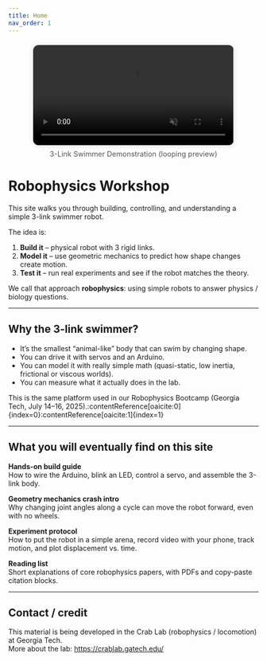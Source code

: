 ```yaml
---
title: Home
nav_order: 1
---
```



<div style="text-align:center; margin-top:20px;">
  <video autoplay muted loop playsinline
         style="width:80%; max-width:600px; border-radius:12px; border:1px solid #ddd; box-shadow:0 2px 10px rgba(0,0,0,0.1);">
    <source src="files/demo1.mp4" type="video/mp4">
    Your browser does not support the video tag.
  </video>
  <div style="font-size:0.9rem; margin-top:8px; color:#555;">
    3-Link Swimmer Demonstration (looping preview)
  </div>
</div>

# Robophysics Workshop

This site walks you through building, controlling, and understanding a simple 3-link swimmer robot.

The idea is:
1. **Build it** – physical robot with 3 rigid links.
2. **Model it** – use geometric mechanics to predict how shape changes create motion.
3. **Test it** – run real experiments and see if the robot matches the theory.

We call that approach **robophysics**: using simple robots to answer physics / biology questions.

---

## Why the 3-link swimmer?
- It’s the smallest “animal-like” body that can swim by changing shape.
- You can drive it with servos and an Arduino.
- You can model it with really simple math (quasi-static, low inertia, frictional or viscous worlds).
- You can measure what it actually does in the lab.

This is the same platform used in our Robophysics Bootcamp (Georgia Tech, July 14–16, 2025).:contentReference[oaicite:0]{index=0}:contentReference[oaicite:1]{index=1}

---

## What you will eventually find on this site
**Hands-on build guide**  
How to wire the Arduino, blink an LED, control a servo, and assemble the 3-link body.

**Geometry mechanics crash intro**  
Why changing joint angles along a cycle can move the robot forward, even with no wheels.

**Experiment protocol**  
How to put the robot in a simple arena, record video with your phone, track motion, and plot displacement vs. time.

**Reading list**  
Short explanations of core robophysics papers, with PDFs and copy-paste citation blocks.


---

## Contact / credit
This material is being developed in the Crab Lab (robophysics / locomotion) at Georgia Tech.  
More about the lab: https://crablab.gatech.edu/
